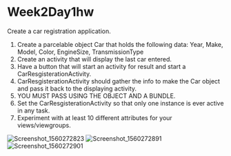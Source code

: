 # Week2Day1hw

Create a car registration application.  
1. Create a parcelable object Car that holds the following data: Year, Make, Model, Color, EngineSize, TransmissionType
2. Create an activity that will display the last car entered.  
3. Have a button that will start an activity for result and start a CarResgisterationActivity.
4. CarResgisterationActivity should gather the info to make the Car object and pass it back to the displaying activity.
5. YOU MUST PASS USING THE OBJECT AND A BUNDLE.
6. Set the CarResgisterationActivity so that only one instance is ever active in any task.
7. Experiment with at least 10 different attributes for your views/viewgroups.

![Screenshot_1560272823](https://user-images.githubusercontent.com/51377425/59292090-48e5d080-8c4a-11e9-9671-b9a41554c1db.png)
![Screenshot_1560272891](https://user-images.githubusercontent.com/51377425/59292094-4be0c100-8c4a-11e9-852a-18800942bea5.png)
![Screenshot_1560272901](https://user-images.githubusercontent.com/51377425/59292098-4daa8480-8c4a-11e9-8347-10892e93db28.png)
